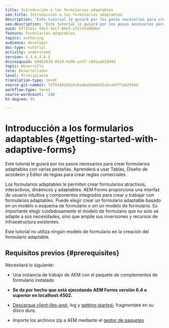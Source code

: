 ```yaml
---
title: Introducción a los formularios adaptables
seo-title: Introducción a los formularios adaptables
description: 'Este tutorial le guiará por los pasos necesarios para crear formularios adaptables con varias pestañas. Aprenderá a usar Tablas, Diseño de acordeón y Editor de reglas para crear reglas comerciales. '
seo-description: 'Este tutorial le guiará por los pasos necesarios para crear formularios adaptables con varias pestañas. Aprenderá a usar Tablas, Diseño de acordeón y Editor de reglas para crear reglas comerciales. '
uuid: 6f73cb1c-94e2-4ac7-89e5-a72141a06bbe
feature: Formularios adaptables
topics: authoring
audience: developer
doc-type: tutorial
activity: understand
version: 6.3,6.4,6.5
discoiquuid: b6863d3d-8528-4a96-ae37-c8d1aa62d443
topic: Desarrollo
role: Desarrollador
level: Principiante
translation-type: tm+mt
source-git-commit: 7d7034026826a5a46a91b6425a5cebfffab2934d
workflow-type: tm+mt
source-wordcount: '246'
ht-degree: 4%

---
```



# Introducción a los formularios adaptables {#getting-started-with-adaptive-forms}

Este tutorial le guiará por los pasos necesarios para crear formularios adaptables con varias pestañas. Aprenderá a usar Tablas, Diseño de acordeón y Editor de reglas para crear reglas comerciales.

Los formularios adaptables le permiten crear formularios atractivos, interactivos, dinámicos y adaptables. AEM Forms proporciona una interfaz de usuario intuitiva y componentes integrados para crear y trabajar con formularios adaptables. Puede elegir crear un formulario adaptable basado en un modelo o esquema de formulario o sin un modelo de formulario. Es importante elegir cuidadosamente el modelo de formulario que no solo se adapte a sus necesidades, sino que amplíe sus inversiones y recursos de infraestructura existentes.

Este tutorial no utiliza ningún modelo de formulario en la creación del formulario adaptable.

## Requisitos previos {#prerequisites}

Necesitará lo siguiente:

* Una instancia de trabajo de AEM con el paquete de complementos de formulario instalado

* **Se da por hecho que está ejecutando AEM Forms versión 6.4 o superior en localhost:4502.**

* [Descargue client-libs-and-](assets/client-libs-and-logo.zip) log y  [getting-started-](assets/getting-started-fragment.zip) fragmentate en su disco duro.

* Importe los archivos zip a AEM mediante el [gestor de paquetes ](http://localhost:4502/crx/packmgr/index.jsp)



